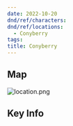 ```yaml
---
date: 2022-10-20
dnd/ref/characters:
dnd/ref/locations:
  - Conyberry
tags:
title: Conyberry
---
```


## Map

![location.png](/images/dnd/location.png)

## Key Info
